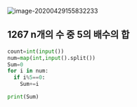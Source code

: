 ![image-20200429155832233](C:\Users\sky\AppData\Roaming\Typora\typora-user-images\image-20200429155832233.png)

## 1267 n개의 수 중 5의 배수의 합

```python
count=int(input())
num=map(int,input().split())
Sum=0
for i in num:
  if i%5==0:
    Sum+=i

print(Sum)
```

